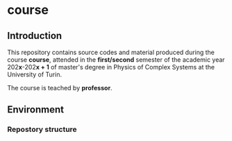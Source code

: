 # **course**
## Introduction
This repository contains source codes and material produced during the course **course**, attended in the **first/second** semester of the academic year 202**x**-202**x + 1** of master's degree in Physics of Complex Systems at the University of Turin.

The course is teached by **professor**.

## Environment
### Repostory structure

